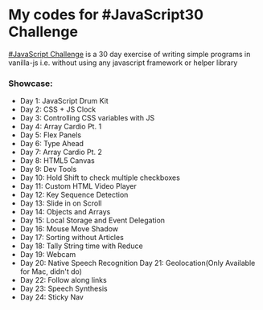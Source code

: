 # My codes for #JavaScript30 Challenge

[#JavaScript Challenge] is a 30 day exercise of writing simple programs in vanilla-js i.e. without using any javascript framework or helper library

### Showcase: 
- Day 1: JavaScript Drum Kit
- Day 2: CSS + JS Clock
- Day 3: Controlling CSS variables with JS
- Day 4: Array Cardio Pt. 1
- Day 5: Flex Panels
- Day 6: Type Ahead
- Day 7: Array Cardio Pt. 2
- Day 8: HTML5 Canvas
- Day 9: Dev Tools
- Day 10: Hold Shift to check multiple checkboxes
- Day 11: Custom HTML Video Player
- Day 12: Key Sequence Detection
- Day 13: Slide in on Scroll
- Day 14: Objects and Arrays
- Day 15: Local Storage and Event Delegation
- Day 16: Mouse Move Shadow
- Day 17: Sorting without Articles
- Day 18: Tally String time with Reduce
- Day 19: Webcam
- Day 20: Native Speech Recognition
  Day 21: Geolocation(Only Available for Mac, didn't do)
- Day 22: Follow along links
- Day 23: Speech Synthesis
- Day 24: Sticky Nav

[#JavaScript Challenge]: https://javascript30.com